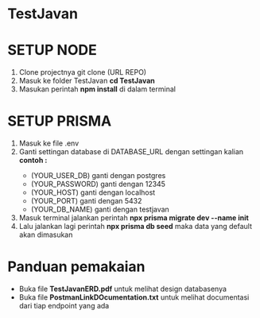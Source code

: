 # TestJavan

<h1>SETUP NODE</h1>
<ol>
    <li>Clone projectnya git clone (URL REPO) </li>
    <li>Masuk ke folder TestJavan <strong>cd TestJavan</strong></li>
    <li>Masukan perintah <strong>npm install</strong> di dalam terminal</li>
</ol>

<h1>SETUP PRISMA</h1>
<ol>
    <li>Masuk ke file .env</li>
    <li>Ganti settingan database di DATABASE_URL dengan settingan kalian</li>
    <strong>contoh : </strong>
    <ul>
        <li>(YOUR_USER_DB) ganti dengan postgres</li>
        <li>(YOUR_PASSWORD) ganti dengan 12345</li>
        <li>(YOUR_HOST) ganti dengan localhost</li>
        <li>(YOUR_PORT) ganti dengan 5432</li>
        <li>(YOUR_DB_NAME) ganti dengan testjavan</li>
    </ul>
    <li>
        Masuk terminal jalankan perintah <strong>npx prisma migrate dev --name init</strong>
    </li>
    <li>
        Lalu jalankan lagi perintah <strong>npx prisma db seed</strong> maka data yang default akan dimasukan
    </li>
</ol>

<h1>Panduan pemakaian</h1>
<ul>
    <li>Buka file <strong>TestJavanERD.pdf</strong> untuk melihat design databasenya</li>
     <li>Buka file <strong>PostmanLinkDOcumentation.txt</strong> untuk melihat documentasi dari tiap endpoint yang ada</li>
</ul>
